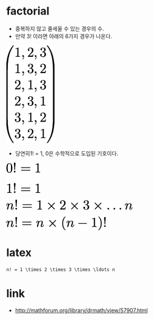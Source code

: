 # factorial
- 중복하지 않고 줄세울 수 있는 경우의 수.
- 만약 3! 이라면 아래의 6가지 경우가 나온다.

![alt factorial](https://raw.githubusercontent.com/khw7096/mathcode/master/images/factorial02.png)

- 당연히1! = 1, 0은 수학적으로 도입된 기호이다.

![alt factorial](https://raw.githubusercontent.com/khw7096/mathcode/master/images/factorial03.png)

![alt factorial](https://raw.githubusercontent.com/khw7096/mathcode/master/images/factorial01.png)

![alt factorial](https://raw.githubusercontent.com/khw7096/mathcode/master/images/factorial04.png)

# latex
```
n! = 1 \times 2 \times 3 \times \ldots n
```
# link
- http://mathforum.org/library/drmath/view/57907.html
